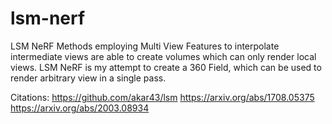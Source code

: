 # lsm-nerf
LSM NeRF
Methods employing Multi View Features to interpolate intermediate views are able to create volumes which can only render local views. LSM NeRF is my attempt to create a 360 Field, which can be used to render arbitrary view in a single pass.

Citations: 
https://github.com/akar43/lsm
https://arxiv.org/abs/1708.05375
https://arxiv.org/abs/2003.08934
